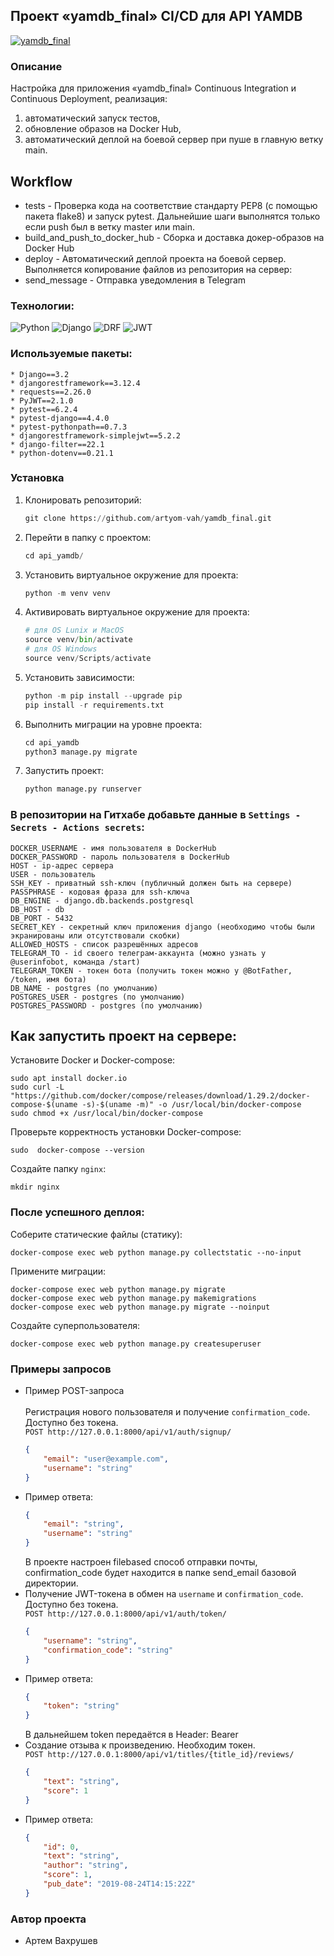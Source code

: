 ## Проект «yamdb_final» CI/CD для API YAMDB

[![yamdb_final](https://github.com/artyom-vah/yamdb_final/actions/workflows/yamdb_workflow.yml/badge.svg)](https://github.com/artyom-vah/yamdb_final/actions)

### Описание
Настройка для приложения «yamdb_final» Continuous Integration и Continuous Deployment, реализация: 
1) автоматический запуск тестов,
2) обновление образов на Docker Hub,
3) автоматический деплой на боевой сервер при пуше в главную ветку main.




## Workflow
* tests - Проверка кода на соответствие стандарту PEP8 (с помощью пакета flake8) и запуск pytest. Дальнейшие шаги выполнятся только если push был в ветку master или main.
* build_and_push_to_docker_hub - Сборка и доставка докер-образов на Docker Hub
* deploy - Автоматический деплой проекта на боевой сервер. Выполняется копирование файлов из репозитория на сервер:
* send_message - Отправка уведомления в Telegram

### Технологии:
![Python](https://img.shields.io/badge/Python-FFD43B?style=for-the-badge&logo=python&logoColor=blue) ![Django](https://img.shields.io/badge/Django-092E20?style=for-the-badge&logo=django&logoColor=green) ![DRF](https://img.shields.io/badge/django%20rest-ff1709?style=for-the-badge&logo=django&logoColor=white) ![JWT](https://img.shields.io/badge/JWT-000000?style=for-the-badge&logo=JSON%20web%20tokens&logoColor=white)

### Используемые пакеты:    
    * Django==3.2
    * djangorestframework==3.12.4
    * requests==2.26.0
    * PyJWT==2.1.0
    * pytest==6.2.4
    * pytest-django==4.4.0
    * pytest-pythonpath==0.7.3
    * djangorestframework-simplejwt==5.2.2
    * django-filter==22.1
    * python-dotenv==0.21.1

### Установка

1. Клонировать репозиторий:

   ```python
   git clone https://github.com/artyom-vah/yamdb_final.git
   ```

2. Перейти в папку с проектом:

   ```python
   cd api_yamdb/
   ```

3. Установить виртуальное окружение для проекта:

   ```python
   python -m venv venv
   ```

4. Активировать виртуальное окружение для проекта:

   ```python
   # для OS Lunix и MacOS
   source venv/bin/activate
   # для OS Windows
   source venv/Scripts/activate
   ```

5. Установить зависимости:

   ```python
   python -m pip install --upgrade pip
   pip install -r requirements.txt
   ```

6. Выполнить миграции на уровне проекта:

   ```python
   cd api_yamdb
   python3 manage.py migrate
   ```

7. Запустить проект:
   ```python
   python manage.py runserver
   ```

### В репозитории на Гитхабе добавьте данные в `Settings - Secrets - Actions secrets`:
```
DOCKER_USERNAME - имя пользователя в DockerHub
DOCKER_PASSWORD - пароль пользователя в DockerHub
HOST - ip-адрес сервера
USER - пользователь
SSH_KEY - приватный ssh-ключ (публичный должен быть на сервере)
PASSPHRASE - кодовая фраза для ssh-ключа
DB_ENGINE - django.db.backends.postgresql
DB_HOST - db
DB_PORT - 5432
SECRET_KEY - секретный ключ приложения django (необходимо чтобы были экранированы или отсутствовали скобки)
ALLOWED_HOSTS - список разрешённых адресов
TELEGRAM_TO - id своего телеграм-аккаунта (можно узнать у @userinfobot, команда /start)
TELEGRAM_TOKEN - токен бота (получить токен можно у @BotFather, /token, имя бота)
DB_NAME - postgres (по умолчанию)
POSTGRES_USER - postgres (по умолчанию)
POSTGRES_PASSWORD - postgres (по умолчанию)
```


## Как запустить проект на сервере:

Установите Docker и Docker-compose:
```
sudo apt install docker.io
sudo curl -L "https://github.com/docker/compose/releases/download/1.29.2/docker-compose-$(uname -s)-$(uname -m)" -o /usr/local/bin/docker-compose
sudo chmod +x /usr/local/bin/docker-compose
```
Проверьте корректность установки Docker-compose:
```
sudo  docker-compose --version
```
Создайте папку `nginx`:
```
mkdir nginx
```
### После успешного деплоя:
Соберите статические файлы (статику):
```
docker-compose exec web python manage.py collectstatic --no-input
```
Примените миграции:
```
docker-compose exec web python manage.py migrate
docker-compose exec web python manage.py makemigrations
docker-compose exec web python manage.py migrate --noinput
```
Создайте суперпользователя:
```
docker-compose exec web python manage.py createsuperuser
```

### Примеры запросов

* Пример POST-запроса<br/>   
    Регистрация нового пользователя и получение `confirmation_code`. Доступно без токена.  
    `POST http://127.0.0.1:8000/api/v1/auth/signup/`
    ```json
    {
        "email": "user@example.com",
        "username": "string"
    }
    ```
* Пример ответа:
    ```json
    {
        "email": "string",
        "username": "string"
    }
    ```
  В проекте настроен filebased способ отправки почты, confirmation_code будет находится в папке send_email базовой директории.
* Получение JWT-токена в обмен на `username` и `confirmation_code`. Доступно без токена.  
    `POST http://127.0.0.1:8000/api/v1/auth/token/`
    ```json
    {
        "username": "string",
        "confirmation_code": "string"
    }
    ```
* Пример ответа:
    ```json
    {
        "token": "string"
    }
    ```
  В дальнейшем token передаётся в Header: Bearer
* Создание отзыва к произведению. Необходим токен.  
    `POST http://127.0.0.1:8000/api/v1/titles/{title_id}/reviews/`
    ```json
    {
        "text": "string",
        "score": 1
    }
    ```
* Пример ответа:
    ```json
    {
        "id": 0,
        "text": "string",
        "author": "string",
        "score": 1,
        "pub_date": "2019-08-24T14:15:22Z"
    }
    ```

### Автор проекта
* Артем Вахрушев  


